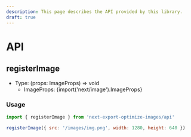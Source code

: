 ```yaml
---
description: This page describes the API provided by this library.
draft: true
---
```


# API

## registerImage

- Type: (props: ImageProps) => void
  - ImageProps: {import('next/image').ImageProps}

### Usage

```jsx
import { registerImage } from 'next-export-optimize-images/api'

registerImage({ src: '/images/img.png', width: 1280, height: 640 })
```
